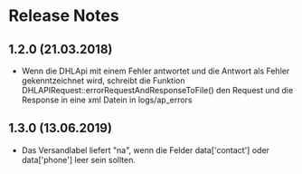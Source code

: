 # Release Notes

## 1.2.0 (21.03.2018)

* Wenn die DHLApi mit einem Fehler antwortet und die Antwort als Fehler gekenntzeichnet wird, schreibt die Funktion
DHLAPIRequest::errorRequestAndResponseToFile() den Request und die Response in eine xml Datein in logs/ap_errors

## 1.3.0 (13.06.2019)

* Das Versandlabel liefert "na", wenn die Felder data['contact'] oder data['phone'] leer sein sollten.